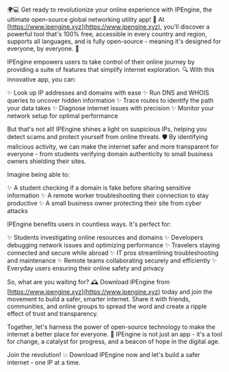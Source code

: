 🌍💻 Get ready to revolutionize your online experience with IPEngine, the ultimate open-source global networking utility app! 🚀 At [https://www.ipengine.xyz](https://www.ipengine.xyz), you'll discover a powerful tool that's 100% free, accessible in every country and region, supports all languages, and is fully open-source - meaning it's designed for everyone, by everyone. 💪

IPEngine empowers users to take control of their online journey by providing a suite of features that simplify internet exploration. 🔍 With this innovative app, you can:

✨ Look up IP addresses and domains with ease
✨ Run DNS and WHOIS queries to uncover hidden information
✨ Trace routes to identify the path your data takes
✨ Diagnose internet issues with precision
✨ Monitor your network setup for optimal performance

But that's not all! IPEngine shines a light on suspicious IPs, helping you detect scams and protect yourself from online threats. 🛡️ By identifying malicious activity, we can make the internet safer and more transparent for everyone - from students verifying domain authenticity to small business owners shielding their sites.

Imagine being able to:

✨ A student checking if a domain is fake before sharing sensitive information
✨ A remote worker troubleshooting their connection to stay productive
✨ A small business owner protecting their site from cyber attacks

IPEngine benefits users in countless ways. It's perfect for:

✨ Students investigating online resources and domains
✨ Developers debugging network issues and optimizing performance
✨ Travelers staying connected and secure while abroad
✨ IT pros streamlining troubleshooting and maintenance
✨ Remote teams collaborating securely and efficiently
✨ Everyday users ensuring their online safety and privacy

So, what are you waiting for? 🕰️ Download IPEngine from [https://www.ipengine.xyz](https://www.ipengine.xyz) today and join the movement to build a safer, smarter internet. Share it with friends, communities, and online groups to spread the word and create a ripple effect of trust and transparency.

Together, let's harness the power of open-source technology to make the internet a better place for everyone. 🌟 IPEngine is not just an app - it's a tool for change, a catalyst for progress, and a beacon of hope in the digital age.

Join the revolution! 💥 Download IPEngine now and let's build a safer internet - one IP at a time.